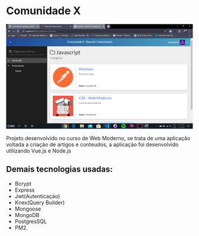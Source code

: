 # Comunidade X

![](/images_project_complete/page_articles1.PNG)

Projeto desenvolvido no curso de Web Moderno, se trata de uma aplicação voltada a criação de artigos e conteudos, a aplicação foi desenvolvido utilizando Vue.js e Node.js

## Demais tecnologias usadas: 
- Bcrypt
- Express
- Jwt(Autenticação)
- Knex(Query Builder)
- Mongoose
- MongoDB
- PostgresSQL
- PM2.
